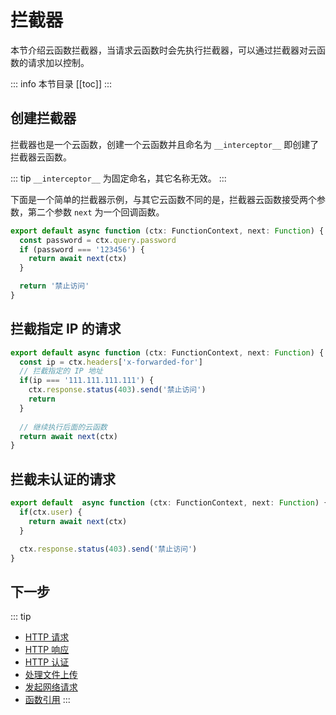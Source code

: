 
# 拦截器

本节介绍云函数拦截器，当请求云函数时会先执行拦截器，可以通过拦截器对云函数的请求加以控制。

::: info 本节目录
[[toc]]
:::

## 创建拦截器

拦截器也是一个云函数，创建一个云函数并且命名为 `__interceptor__` 即创建了拦截器云函数。

::: tip
`__interceptor__` 为固定命名，其它名称无效。
:::

下面是一个简单的拦截器示例，与其它云函数不同的是，拦截器云函数接受两个参数，第二个参数 `next` 为一个回调函数。

```typescript
export default async function (ctx: FunctionContext, next: Function) {
  const password = ctx.query.password
  if (password === '123456') {
    return await next(ctx)
  }

  return '禁止访问'
}
```

## 拦截指定 IP 的请求

```typescript
export default async function (ctx: FunctionContext, next: Function) {
  const ip = ctx.headers['x-forwarded-for']
  // 拦截指定的 IP 地址
  if(ip === '111.111.111.111') {
    ctx.response.status(403).send('禁止访问')
    return
  } 
  
  // 继续执行后面的云函数
  return await next(ctx)
}
```

## 拦截未认证的请求

```typescript
export default  async function (ctx: FunctionContext, next: Function) {
  if(ctx.user) {
    return await next(ctx)
  }

  ctx.response.status(403).send('禁止访问')
}
```

## 下一步
::: tip
- [HTTP 请求](./request.md)
- [HTTP 响应](./response.md)
- [HTTP 认证](./auth.md)
- [处理文件上传](./files.md)
- [发起网络请求](./fetch.md)
- [函数引用](./import.md)
:::

